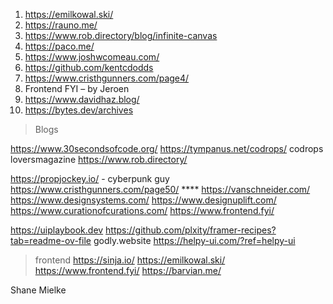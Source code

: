 1. https://emilkowal.ski/
2. https://rauno.me/
3. https://www.rob.directory/blog/infinite-canvas
4. https://paco.me/
5. https://www.joshwcomeau.com/
6. https://github.com/kentcdodds
7. https://www.cristhgunners.com/page4/
8. Frontend FYI – by Jeroen
9. https://www.davidhaz.blog/
10. https://bytes.dev/archives


>Blogs 

https://www.30secondsofcode.org/
https://tympanus.net/codrops/
codrops
loversmagazine
https://www.rob.directory/

https://propjockey.io/ - cyberpunk guy
https://www.cristhgunners.com/page50/  ****
https://vanschneider.com/ 
https://www.designsystems.com/
https://www.designuplift.com/
https://www.curationofcurations.com/
https://www.frontend.fyi/

https://uiplaybook.dev
https://github.com/plxity/framer-recipes?tab=readme-ov-file
godly.website
https://helpy-ui.com/?ref=helpy-ui


>frontend
https://sinja.io/
https://emilkowal.ski/
https://www.frontend.fyi/
https://barvian.me/

Shane Mielke
